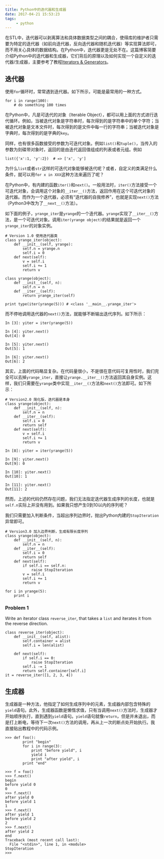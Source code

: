 ```yaml
---
title: Python中的迭代器和生成器
date: 2017-04-21 15:53:23
tags:
     - python
---
```

在STL中，迭代器可以剥离算法和具体数据类型之间的耦合，使得库的维护者只需要为特定的迭代器（如前向迭代器，反向迭代器和随机迭代器）等实现算法即可，而不用关心具体的数据结构。在Python中，迭代器更是无处不在。这篇博客简要介绍Python中的迭代器和生成器，它们背后的原理以及如何实现一个自定义的迭代器/生成器，主要参考了教程[Iterators & Generators](http://anandology.com/python-practice-book/iterators.html)。

<!-- more -->

## 迭代器
使用`for`循环时，常常遇到迭代器。如下所示，可能是最常用的一种方式。

```
for i in range(100):
    # do something 100 times
```

在Python中，凡是可迭代的对象（Iterable Object），都可以用上面的方式进行迭代循环。例如，当被迭代对象是字符串时，每次得到的是字符串中的单个字符；当被迭代对象是文本文件时，每次得到的是文件中每一行的字符串；当被迭代对象是字典时，每次得到的是字典的`key`。

同样，也有很多函数接受的参数为可迭代对象。例如`list()`和`tuple()`，当传入的参数为刻碟带对象时，返回的是由迭代返回值组成的列表或者元组。例如

```
list({'x':1, 'y':2})  # => ['x', 'y']
```

为什么`list`或者`str`这样的可迭代对象能够被迭代呢？或者，自定义的类满足什么条件，就可以用`for x in XXX`这种方法来遍历了呢？

在Python中，有内建的函数`iter()`和`next()`。一般用法时，`iter()`方法接受一个可迭代对象，会调用这个对象的`__iter__()`方法，返回作用在这个可迭代对象的迭代器。而作为一个迭代器，必须有“迭代器的自我修养”，也就是实现`next()`方法（Python3中改为了`__next__()`方法）。

如下面的例子，`yrange_iter`是`yrange`的一个迭代器。`yrange`实现了`__iter__()`方法，是一个可迭代对象。调用`iter(yrange object)`的结果就是返回一个`yrange_iter`的对象实例。

```
# Version 1.0 使用迭代器类
class yrange_iter(object):
    def __init__(self, yrange):
        self.n = yrange.n
        self.i = 0
    def next(self):
        v = self.i
        self.i += 1
        return v

class yrange(object):
    def __init__(self, n):
        self.n = n
    def __iter__(self):
        return yrange_iter(self)

print type(iter(yrange(5))) # <class '__main__.yrange_iter'>
```

而不停地调用迭代器的`next()`方法，就能够不断输出迭代序列。如下所示：

```
In [3]: yiter = iter(yrange(5))

In [4]: yiter.next()
Out[4]: 0

In [5]: yiter.next()
Out[5]: 1

In [6]: yiter.next()
Out[6]: 2
```

其实，上面的代码略显复杂。在代码量很小，不是很在意代码可复用性时，我们完全可以去掉`yrange_iter`，直接让`yrange.__iter__()`方法返回其自身实例。这样，我们只需要在`yrange`类中实现`__iter__()`方法和`next()`方法即可。如下所示：

```
# Version2.0 简化版，迭代器是本身
class yrange(object):
    def __init__(self, n):
        self.n = n
    def __iter__(self):
        self.i = 0
        return self
    def next(self):
        v = self.i
        self.i += 1
        return v

In [8]: yiter = iter(yrange(5))

In [9]: yiter.next()
Out[9]: 0

In [10]: yiter.next()
Out[10]: 1

In [11]: yiter.next()
Out[11]: 2
```

然而，上述的代码仍然存在问题，我们无法指定迭代器生成序列的长度，也就是`self.n`实际上并没有用到。如果我只想产生0到10以内的序列呢？

我们只需要加入判断条件，当超出序列边界时，抛出Python内建的`StopIteration`异常即可。

```
# Version3.0 加入边界判断，生成有限长度序列
class yrange(object):
    def __init__(self, n):
        self.n = n
    def __iter__(self):
        self.i = 0
        return self
    def next(self):
        if self.i == self.n:
            raise StopIteration
        v = self.i
        self.i += 1
        return v

for i in yrange(5):
    print i
```

### Problem 1
Write an iterator class `reverse_iter`, that takes a `list` and iterates it from the reverse direction.

```
class reverse_iter(object):
    def __init__(self, alist):
        self.container = alist
        self.i = len(alist)

    def next(self):
        if self.i == 0:
            raise StopIteration
        self.i -= 1
        return self.container[self.i]
it = reverse_iter([1, 2, 3, 4])
```

## 生成器
生成器是一种方法，他指定了如何生成序列中的元素，生成器内部包含特殊的`yield`语句。此外，生成器函数是懒惰求值，只有当调用`next()`方法时，生成器才开始顺序执行，直到遇到`yield`语句。`yield`语句就像`return`，但是并未退出，而是打上断电，等待下一次`next()`方法的调用，再从上一次的断点处开始执行。我直接贴出教程中的代码示例。

```
>>> def foo():
        print "begin"
        for i in range(3):
            print "before yield", i
            yield i
            print "after yield", i
        print "end"

>>> f = foo()
>>> f.next()
begin
before yield 0
0
>>> f.next()
after yield 0
before yield 1
1
>>> f.next()
after yield 1
before yield 2
2
>>> f.next()
after yield 2
end
Traceback (most recent call last):
  File "<stdin>", line 1, in <module>
StopIteration
>>>
```
